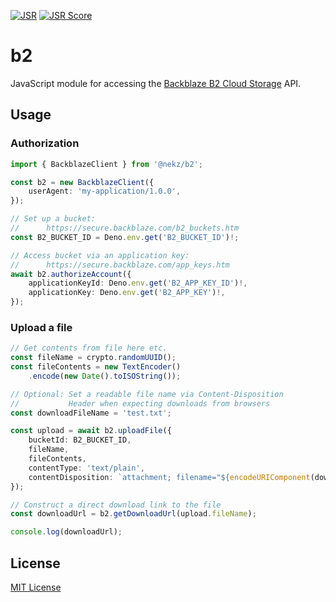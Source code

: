 [![JSR](https://jsr.io/badges/@nekz/b2)](https://jsr.io/@nekz/b2)
[![JSR Score](https://jsr.io/badges/@nekz/b2/score)](https://jsr.io/@nekz/b2)

# b2

JavaScript module for accessing the [Backblaze B2 Cloud Storage] API.

[Backblaze B2 Cloud Storage]: https://www.backblaze.com/docs/cloud-storage

## Usage

### Authorization

```ts
import { BackblazeClient } from '@nekz/b2';

const b2 = new BackblazeClient({
    userAgent: 'my-application/1.0.0',
});

// Set up a bucket:
//      https://secure.backblaze.com/b2_buckets.htm
const B2_BUCKET_ID = Deno.env.get('B2_BUCKET_ID')!;

// Access bucket via an application key:
//      https://secure.backblaze.com/app_keys.htm
await b2.authorizeAccount({
    applicationKeyId: Deno.env.get('B2_APP_KEY_ID')!,
    applicationKey: Deno.env.get('B2_APP_KEY')!,
});
```

### Upload a file

```ts
// Get contents from file here etc.
const fileName = crypto.randomUUID();
const fileContents = new TextEncoder()
    .encode(new Date().toISOString());

// Optional: Set a readable file name via Content-Disposition
//           Header when expecting downloads from browsers
const downloadFileName = 'test.txt';

const upload = await b2.uploadFile({
    bucketId: B2_BUCKET_ID,
    fileName,
    fileContents,
    contentType: 'text/plain',
    contentDisposition: `attachment; filename="${encodeURIComponent(downloadFileName)}"`,
});

// Construct a direct download link to the file
const downloadUrl = b2.getDownloadUrl(upload.fileName);

console.log(downloadUrl);
```

## License

[MIT License](./LICENSE)
